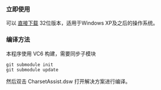 ### 立即使用

可以 [直接下载](https://github.com/arifeng/CharsetAssistant/blob/master/Release/CharsetAssistant.exe) 32位版本，适用于Windows XP及之后的操作系统。

### 编译方法

本程序使用 VC6 构建，需要同步子模块

    git submodule init
    git submodule update

然后双击 CharsetAssist.dsw 打开解决方案进行编译。
